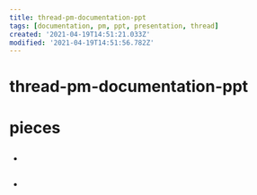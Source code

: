```yaml
---
title: thread-pm-documentation-ppt
tags: [documentation, pm, ppt, presentation, thread]
created: '2021-04-19T14:51:21.033Z'
modified: '2021-04-19T14:51:56.782Z'
---
```


# thread-pm-documentation-ppt


# pieces

- ## 

- ## 

